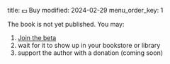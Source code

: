 title: 💵 Buy
modified: 2024-02-29
menu_order_key: 1


The book is not yet published.
You may:

1.  [Join the beta]({filename}/news/beta.md)
2.  wait for it to show up in your bookstore or library
3.  support the author with a donation (coming soon)
